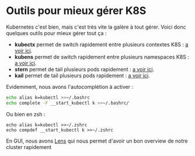 # Outils pour mieux gérer K8S 
 
Kubernetes c'est bien, mais c'est très vite la galère à tout gérer. 
Voici donc quelques outils pour mieux gérer tout ça : 
 
-   **kubectx** permet de switch rapidement entre plusieurs contextes 
    K8S : [a voir ici](https://github.com/ahmetb/kubectx). 
-   **kubens** permet de switch rapidement entre plusieurs namespaces 
    K8S : [a voir ici](https://github.com/ahmetb/kubectx). 
-   **stern** permet de tail plusieurs pods rapidement : [a voir 
    ici](https://github.com/wercker/stern). 
-   **kail** permet de tail plusieurs pods rapidement : [a voir 
    ici](https://github.com/boz/kail). 
 
Evidemment, nous avons l'autocomplétion à activer : 
 
``` bash 
echo alias k=kubectl >>~/.bashrc 
echo complete -F __start_kubectl k >>~/.bashrc/ 
``` 
 
Ou bien en zsh : 
 
    echo alias k=kubectl >>~/.zshrc 
    echo compdef __start_kubectl k >>~/.zshrc 
 
En GUI, nous avons [Lens](https://k8slens.dev/) qui nous permet d'avoir 
un bon overview de notre cluster rapidement 
